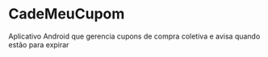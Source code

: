 CadeMeuCupom
============

Aplicativo Android que gerencia cupons de compra coletiva e avisa quando estão para expirar
